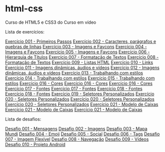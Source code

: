 # html-css
 Curso de HTML5 e CSS3 do Curso em vídeo

 Lista de exercícios:

<a href="https://paulafeltrin.github.io/html-css/exercicios/cap.04-ex001/index.html">Exercício 001 - Primeiros Passos</a>
<a href="https://paulafeltrin.github.io/html-css/exercicios/cap.05-ex002/index.html">Exercício 002 - Caracteres, parágrafos e quebras de linhas</a>
<a href="https://paulafeltrin.github.io/html-css/exercicios/cap.06-ex003/index.html">Exercício 003 - Imagens e Favcons</a>
<a href="https://paulafeltrin.github.io/html-css/exercicios/cap.06-ex004/index.html">Exercício 004 - Imagens e Favcons</a>
<a href="https://paulafeltrin.github.io/html-css/exercicios/cap.06-ex005/index.html">Exercício 005 - Imagens e Favcons</a>
<a href="https://paulafeltrin.github.io/html-css/exercicios/cap.07-ex006/index.html">Exercício 006 - Hierarquia de Títulos</a>
<a href="https://paulafeltrin.github.io/html-css/exercicios/cap.08-ex007/index.html">Exercício 007 - Formatação de Textos</a>
<a href="https://paulafeltrin.github.io/html-css/exercicios/cap.08-ex008/index.html">Exercício 008 - Formatação de Textos</a>
<a href="https://paulafeltrin.github.io/html-css/exercicios/cap.09-ex009/index.html">Exercício 009 - Listas HTML</a>
<a href="https://paulafeltrin.github.io/html-css/exercicios/cap.10-ex010/index.html">Exercício 010 - Links</a>
<a href="https://paulafeltrin.github.io/html-css/exercicios/cap.11-ex011/index.html">Exercício 011 - Imagens dinâmicas, áudios e vídeos</a>
<a href="https://paulafeltrin.github.io/html-css/exercicios/cap.11-ex012/index.html">Exercício 012 - Imagens dinâmicas, áudios e vídeos</a>
<a href="https://paulafeltrin.github.io/html-css/exercicios/cap.12-ex013/index.html">Exercício 013 - Trabalhando com estilos</a>
<a href="https://paulafeltrin.github.io/html-css/exercicios/cap.12-ex014/index.html">Exercício 014 - Trabalhando com estilos</a>
<a href="https://paulafeltrin.github.io/html-css/exercicios/cap.12-ex015/index.html">Exercício 015 - Trabalhando com estilos</a>
<a href="https://paulafeltrin.github.io/html-css/exercicios/cap.13-ex016/cor01.html">Exercício 016 - Cores</a>
<a href="https://paulafeltrin.github.io/html-css/exercicios/cap.13-ex016/cor02.html">Exercício 016 - Cores</a>
<a href="https://paulafeltrin.github.io/html-css/exercicios/cap.13-ex016/cor03.html">Exercício 016 - Cores</a>
<a href="https://paulafeltrin.github.io/html-css/exercicios/cap.14-ex017/fonte01.html">Exercício 017 - Fontes</a>
<a href="https://paulafeltrin.github.io/html-css/exercicios/cap.14-ex017/fonte02.html">Exercício 017 - Fontes</a>
<a href="https://paulafeltrin.github.io/html-css/exercicios/cap.14-ex018/fontes01.html">Exercício 018 - Fontes</a>
<a href="https://paulafeltrin.github.io/html-css/exercicios/cap.14-ex018/fontes02.html">Exercício 018 - Fontes</a>
<a href="https://paulafeltrin.github.io/html-css/exercicios/cap.15-ex019/seletor01.html">Exercício 019 - Seletores Personalizados</a>
<a href="https://paulafeltrin.github.io/html-css/exercicios/cap.15-ex020/hover.html">Exercício 020 - Seletores Personalizados</a>
<a href="https://paulafeltrin.github.io/html-css/exercicios/cap.15-ex020/links.html">Exercício 020 - Seletores Personalizados</a>
<a href="https://paulafeltrin.github.io/html-css/exercicios/cap.15-ex020/pseudoclasse.html">Exercício 020 - Seletores Personalizados</a>
<a href="https://paulafeltrin.github.io/html-css/exercicios/cap.16-ex021/caixa01.html">Exercício 021 - Modelo de Caixas</a>
<a href="https://paulafeltrin.github.io/html-css/exercicios/cap.16-ex021/caixa02.html">Exercício 021 - Modelo de Caixas</a>
<a href="https://paulafeltrin.github.io/html-css/exercicios/cap.16-ex021/caixa03.html">Exercício 021 - Modelo de Caixas</a>

 Lista de desafios:

<a href="https://paulafeltrin.github.io/html-css/desafios/d001/index.html">Desafio 001 - Mensagens</a>
<a href="https://paulafeltrin.github.io/html-css/desafios/d002/index.html">Desafio 002 - Imagens</a>
<a href="https://paulafeltrin.github.io/html-css/desafios/d003/index.html">Desafio 003 - Mapa Mundi</a>
<a href="https://paulafeltrin.github.io/html-css/desafios/d004/index.html">Desafio 004 - Emoji</a>
<a href="https://paulafeltrin.github.io/html-css/desafios/d005/index.html">Desafio 005 - Social</a>
<a href="https://paulafeltrin.github.io/html-css/desafios/d006/index.html">Desafio 006 - Tags</a>
<a href="https://paulafeltrin.github.io/html-css/desafios/d007/index.html">Desafio 007 - Imagem Flexível</a>
<a href="https://paulafeltrin.github.io/html-css/desafios/d008/index.html">Desafio 008 - Navegação</a>
<a href="https://paulafeltrin.github.io/html-css/desafios/d009/index.html">Desafio 009 - Vídeos</a>
<a href="https://paulafeltrin.github.io/html-css/desafios/d010/index.html">Desafio 010 - Projeto Android</a>